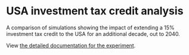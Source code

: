 # USA investment tax credit analysis

A comparison of simulations showing the impact of extending a 15% investment tax credit
to the USA for an additional decade, out to 2040.

View [the detailed documentation for the experiment](documentation.md).

